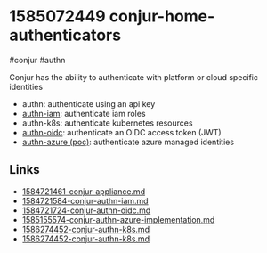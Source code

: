 # 1585072449 conjur-home-authenticators
#conjur #authn

Conjur has the ability to authenticate with platform or cloud specific identities
- authn: authenticate using an api key
- [authn-iam](1584721584-conjur-authn-iam.md): authenticate iam roles
- authn-k8s: authenticate kubernetes resources
- [authn-oidc](1584721724-conjur-authn-oidc.md): authenticate an OIDC access token (JWT)
- [authn-azure (poc)](1585155574-conjur-authn-azure-implementation.md): authenticate azure managed identities

## Links
- [1584721461-conjur-appliance.md](1584721461-conjur-appliance.md)
- [1584721584-conjur-authn-iam.md](1584721584-conjur-authn-iam.md)
- [1584721724-conjur-authn-oidc.md](1584721724-conjur-authn-oidc.md)
- [1585155574-conjur-authn-azure-implementation.md](1585155574-conjur-authn-azure-implementation.md)
- [1586274452-conjur-authn-k8s.md](1586274452-conjur-authn-k8s.md)
- [1586274452-conjur-authn-k8s.md](1586274452-conjur-authn-k8s.md)
